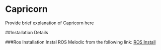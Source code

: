 # Capricorn
Provide brief explanation of Capricorn here

##Installation Details

###Ros Installation
Instal ROS Melodic from the following link: [ROS Install](http://wiki.ros.org/noetic/Installation)
